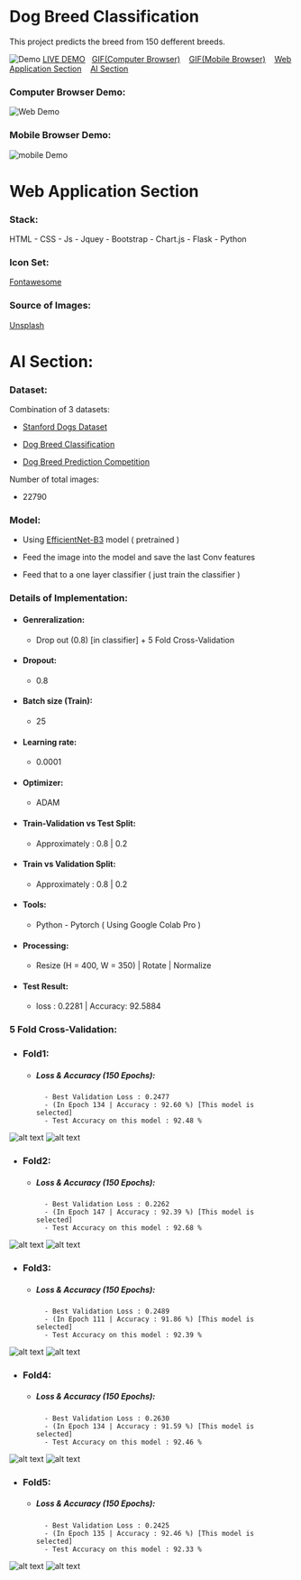 # Dog Breed Classification

This project predicts  the breed from 150 defferent breeds.

![Demo](images/Demo.png)
<ins>[LIVE DEMO]()</ins>&nbsp;&nbsp;&nbsp;<ins>[GIF(Computer Browser)](#computer-browser-demo)</ins>&nbsp;&nbsp;&nbsp;
<ins>[GIF(Mobile Browser)](#mobile-browser-demo)</ins>&nbsp;&nbsp;&nbsp;
<ins>[Web Application Section](#web-application-section)</ins>&nbsp;&nbsp;&nbsp;
<ins>[AI Section](#ai-section)</ins>
&nbsp;&nbsp;&nbsp;
### Computer Browser Demo: 
![Web Demo](images/web.gif)

### Mobile Browser Demo:
![mobile Demo](images/mobile.gif)

# Web Application Section 
  
### Stack:

HTML - CSS - Js - Jquey - Bootstrap - Chart.js - Flask - Python 

### Icon Set:
[Fontawesome](https://www.Fontawesome.com)

### Source of Images: 
[Unsplash](https://unsplash.com/)

# AI Section: 

### Dataset:

Combination of 3 datasets:

- [Stanford Dogs Dataset](http://vision.stanford.edu/aditya86/ImageNetDogs/)

- [Dog Breed Classification](https://www.kaggle.com/venktesh/person-images)

- [Dog Breed Prediction Competition](https://www.kaggle.com/malhotra1432/dog-breed-prediction-competition)

Number of total images:
- 22790

### Model:
- Using [EfficientNet-B3](https://arxiv.org/abs/1905.11946) model ( pretrained )

- Feed the image into the model and save the last Conv features

- Feed that to a one layer classifier ( just train the classifier )

### Details of Implementation:
- #### Genreralization: 
   - Drop out (0.8) \[in classifier\] + 5 Fold Cross-Validation
- #### Dropout: 
   - 0.8
- #### Batch size (Train): 
   - 25 
- #### Learning rate: 
   - 0.0001
- #### Optimizer: 
   - ADAM
- #### Train-Validation vs Test Split: 
   - Approximately : 0.8 | 0.2 
- #### Train vs Validation Split: 
   - Approximately : 0.8 | 0.2 
- #### Tools: 
   - Python - Pytorch ( Using Google Colab Pro )
- #### Processing: 
   - Resize (H = 400, W = 350) | Rotate | Normalize
- #### Test Result: 
   - loss : 0.2281  | Accuracy: 92.5884

### 5 Fold Cross-Validation:

- ### Fold1:
  - ##### Loss & Accuracy (150 Epochs):
          - Best Validation Loss : 0.2477
          - (In Epoch 134 | Accuracy : 92.60 %) [This model is selected]
          - Test Accuracy on this model : 92.48 %

![alt text](images/loss1.png) ![alt text](images/acc1.png)
- ### Fold2:
  - ##### Loss & Accuracy (150 Epochs):
          - Best Validation Loss : 0.2262
          - (In Epoch 147 | Accuracy : 92.39 %) [This model is selected]  
          - Test Accuracy on this model : 92.68 %
![alt text](images/loss2.png) ![alt text](images/acc2.png)
- ### Fold3:
  - ##### Loss & Accuracy (150 Epochs):
          - Best Validation Loss : 0.2489
          - (In Epoch 111 | Accuracy : 91.86 %) [This model is selected]
          - Test Accuracy on this model : 92.39 %
![alt text](images/loss3.png) ![alt text](images/acc3.png)
- ### Fold4:
  - ##### Loss & Accuracy (150 Epochs):
          - Best Validation Loss : 0.2630
          - (In Epoch 134 | Accuracy : 91.59 %) [This model is selected]
          - Test Accuracy on this model : 92.46 %
![alt text](images/loss4.png) ![alt text](images/acc4.png)
- ### Fold5:
  - ##### Loss & Accuracy (150 Epochs):
          - Best Validation Loss : 0.2425
          - (In Epoch 135 | Accuracy : 92.46 %) [This model is selected]
          - Test Accuracy on this model : 92.33 %
![alt text](images/loss5.png) ![alt text](images/acc5.png)



